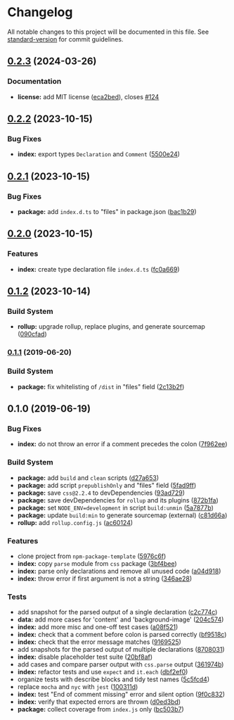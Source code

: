 # Changelog

All notable changes to this project will be documented in this file. See [standard-version](https://github.com/conventional-changelog/standard-version) for commit guidelines.

## [0.2.3](https://github.com/remarkablemark/inline-style-parser/compare/v0.2.2...v0.2.3) (2024-03-26)


### Documentation

* **license:** add MIT license ([eca2bed](https://github.com/remarkablemark/inline-style-parser/commit/eca2bed480f89fb6a2e1566b1ec504a8c2b0d9ff)), closes [#124](https://github.com/remarkablemark/inline-style-parser/issues/124)

## [0.2.2](https://github.com/remarkablemark/inline-style-parser/compare/v0.2.1...v0.2.2) (2023-10-15)


### Bug Fixes

* **index:** export types `Declaration` and `Comment` ([5500e24](https://github.com/remarkablemark/inline-style-parser/commit/5500e24ce617c86d661e6e256d44a57f5b5aadb0))

## [0.2.1](https://github.com/remarkablemark/inline-style-parser/compare/v0.2.0...v0.2.1) (2023-10-15)


### Bug Fixes

* **package:** add `index.d.ts` to "files" in package.json ([bac1b29](https://github.com/remarkablemark/inline-style-parser/commit/bac1b29ccb36818204936f7983bf4844094560fc))

## [0.2.0](https://github.com/remarkablemark/inline-style-parser/compare/v0.1.2...v0.2.0) (2023-10-15)


### Features

* **index:** create type declaration file `index.d.ts` ([fc0a669](https://github.com/remarkablemark/inline-style-parser/commit/fc0a669d5c03fddd1687f1d6ff6802da1b0e8852))

## [0.1.2](https://github.com/remarkablemark/inline-style-parser/compare/v0.1.1...v0.1.2) (2023-10-14)


### Build System

* **rollup:** upgrade rollup, replace plugins, and generate sourcemap ([090cfad](https://github.com/remarkablemark/inline-style-parser/commit/090cfad21d89b9da6bbf215301793a8efb182523))

### [0.1.1](https://github.com/remarkablemark/inline-style-parser/compare/v0.1.0...v0.1.1) (2019-06-20)


### Build System

* **package:** fix whitelisting of `/dist` in "files" field ([2c13b2f](https://github.com/remarkablemark/inline-style-parser/commit/2c13b2f))



## 0.1.0 (2019-06-19)


### Bug Fixes

* **index:** do not throw an error if a comment precedes the colon ([7f962ee](https://github.com/remarkablemark/inline-style-parser/commit/7f962ee))


### Build System

* **package:** add `build` and `clean` scripts ([d27a653](https://github.com/remarkablemark/inline-style-parser/commit/d27a653))
* **package:** add script `prepublishOnly` and "files" field ([5fad9ff](https://github.com/remarkablemark/inline-style-parser/commit/5fad9ff))
* **package:** save `css@2.2.4` to devDependencies ([93ad729](https://github.com/remarkablemark/inline-style-parser/commit/93ad729))
* **package:** save devDependencies for `rollup` and its plugins ([872b1fa](https://github.com/remarkablemark/inline-style-parser/commit/872b1fa))
* **package:** set `NODE_ENV=development` in script `build:unmin` ([5a7877b](https://github.com/remarkablemark/inline-style-parser/commit/5a7877b))
* **package:** update `build:min` to generate sourcemap (external) ([c81d66a](https://github.com/remarkablemark/inline-style-parser/commit/c81d66a))
* **rollup:** add `rollup.config.js` ([ac60124](https://github.com/remarkablemark/inline-style-parser/commit/ac60124))


### Features

* clone project from `npm-package-template` ([5976c6f](https://github.com/remarkablemark/inline-style-parser/commit/5976c6f))
* **index:** copy `parse` module from `css` package ([3bf4bee](https://github.com/remarkablemark/inline-style-parser/commit/3bf4bee))
* **index:** parse only declarations and remove all unused code ([a04d918](https://github.com/remarkablemark/inline-style-parser/commit/a04d918))
* **index:** throw error if first argument is not a string ([346ae28](https://github.com/remarkablemark/inline-style-parser/commit/346ae28))


### Tests

* add snapshot for the parsed output of a single declaration ([c2c774c](https://github.com/remarkablemark/inline-style-parser/commit/c2c774c))
* **data:** add more cases for 'content' and 'background-image' ([204c574](https://github.com/remarkablemark/inline-style-parser/commit/204c574))
* **index:** add more misc and one-off test cases ([a08f521](https://github.com/remarkablemark/inline-style-parser/commit/a08f521))
* **index:** check that a comment before colon is parsed correctly ([bf9518c](https://github.com/remarkablemark/inline-style-parser/commit/bf9518c))
* **index:** check that the error message matches ([9169525](https://github.com/remarkablemark/inline-style-parser/commit/9169525))
* add snapshots for the parsed output of multiple declarations ([8708031](https://github.com/remarkablemark/inline-style-parser/commit/8708031))
* **index:** disable placeholder test suite ([20bf8af](https://github.com/remarkablemark/inline-style-parser/commit/20bf8af))
* add cases and compare parser output with `css.parse` output ([361974b](https://github.com/remarkablemark/inline-style-parser/commit/361974b))
* **index:** refactor tests and use `expect` and `it.each` ([dbf2ef0](https://github.com/remarkablemark/inline-style-parser/commit/dbf2ef0))
* organize tests with describe blocks and tidy test names ([5c5fcd4](https://github.com/remarkablemark/inline-style-parser/commit/5c5fcd4))
* replace `mocha` and `nyc` with `jest` ([100311d](https://github.com/remarkablemark/inline-style-parser/commit/100311d))
* **index:** test "End of comment missing" error and silent option ([9f0c832](https://github.com/remarkablemark/inline-style-parser/commit/9f0c832))
* **index:** verify that expected errors are thrown ([d0ed3bd](https://github.com/remarkablemark/inline-style-parser/commit/d0ed3bd))
* **package:** collect coverage from `index.js` only ([bc503b7](https://github.com/remarkablemark/inline-style-parser/commit/bc503b7))
